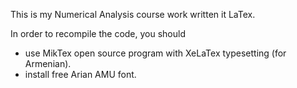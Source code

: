 This is my Numerical Analysis course work written it LaTex.

In order to recompile the code, you should
- use MikTex open source program with XeLaTex typesetting (for Armenian).
- install free Arian AMU font.


